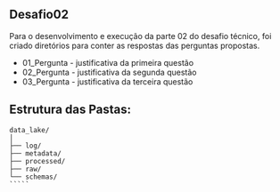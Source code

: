 ## Desafio02

Para o desenvolvimento e execução da parte 02 do desafio técnico, foi criado diretórios para conter as respostas das perguntas propostas.

- 01_Pergunta - justificativa da primeira questão
- 02_Pergunta - justificativa da segunda questão 
- 03_Pergunta - justificativa da terceira questão

## Estrutura das Pastas:

``````
data_lake/
│
├── log/
├── metadata/
├── processed/
├── raw/
└── schemas/
`````